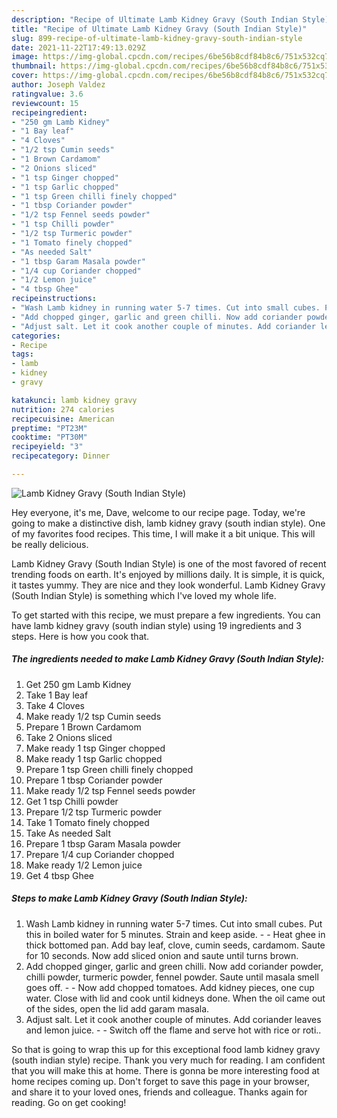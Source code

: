 ```yaml
---
description: "Recipe of Ultimate Lamb Kidney Gravy (South Indian Style)"
title: "Recipe of Ultimate Lamb Kidney Gravy (South Indian Style)"
slug: 899-recipe-of-ultimate-lamb-kidney-gravy-south-indian-style
date: 2021-11-22T17:49:13.029Z
image: https://img-global.cpcdn.com/recipes/6be56b8cdf84b8c6/751x532cq70/lamb-kidney-gravy-south-indian-style-recipe-main-photo.jpg
thumbnail: https://img-global.cpcdn.com/recipes/6be56b8cdf84b8c6/751x532cq70/lamb-kidney-gravy-south-indian-style-recipe-main-photo.jpg
cover: https://img-global.cpcdn.com/recipes/6be56b8cdf84b8c6/751x532cq70/lamb-kidney-gravy-south-indian-style-recipe-main-photo.jpg
author: Joseph Valdez
ratingvalue: 3.6
reviewcount: 15
recipeingredient:
- "250 gm Lamb Kidney"
- "1 Bay leaf"
- "4 Cloves"
- "1/2 tsp Cumin seeds"
- "1 Brown Cardamom"
- "2 Onions sliced"
- "1 tsp Ginger chopped"
- "1 tsp Garlic chopped"
- "1 tsp Green chilli finely chopped"
- "1 tbsp Coriander powder"
- "1/2 tsp Fennel seeds powder"
- "1 tsp Chilli powder"
- "1/2 tsp Turmeric powder"
- "1 Tomato finely chopped"
- "As needed Salt"
- "1 tbsp Garam Masala powder"
- "1/4 cup Coriander chopped"
- "1/2 Lemon juice"
- "4 tbsp Ghee"
recipeinstructions:
- "Wash Lamb kidney in running water 5-7 times. Cut into small cubes. Put this in boiled water for 5 minutes. Strain and keep aside.  Heat ghee in thick bottomed pan. Add bay leaf, clove, cumin seeds, cardamom. Saute for 10 seconds. Now add sliced onion and saute until turns brown."
- "Add chopped ginger, garlic and green chilli. Now add coriander powder, chilli powder, turmeric powder, fennel powder. Saute until masala smell goes off.  Now add chopped tomatoes. Add kidney pieces, one cup water. Close with lid and cook until kidneys done. When the oil came out of the sides, open the lid add garam masala."
- "Adjust salt. Let it cook another couple of minutes. Add coriander leaves and lemon juice.  Switch off the flame and serve hot with rice or roti.."
categories:
- Recipe
tags:
- lamb
- kidney
- gravy

katakunci: lamb kidney gravy 
nutrition: 274 calories
recipecuisine: American
preptime: "PT23M"
cooktime: "PT30M"
recipeyield: "3"
recipecategory: Dinner

---
```



![Lamb Kidney Gravy (South Indian Style)](https://img-global.cpcdn.com/recipes/6be56b8cdf84b8c6/751x532cq70/lamb-kidney-gravy-south-indian-style-recipe-main-photo.jpg)

Hey everyone, it's me, Dave, welcome to our recipe page. Today, we're going to make a distinctive dish, lamb kidney gravy (south indian style). One of my favorites food recipes. This time, I will make it a bit unique. This will be really delicious.



Lamb Kidney Gravy (South Indian Style) is one of the most favored of recent trending foods on earth. It's enjoyed by millions daily. It is simple, it is quick, it tastes yummy. They are nice and they look wonderful. Lamb Kidney Gravy (South Indian Style) is something which I've loved my whole life.


To get started with this recipe, we must prepare a few ingredients. You can have lamb kidney gravy (south indian style) using 19 ingredients and 3 steps. Here is how you cook that.

<!--inarticleads1-->

##### The ingredients needed to make Lamb Kidney Gravy (South Indian Style):

1. Get 250 gm Lamb Kidney
1. Take 1 Bay leaf
1. Take 4 Cloves
1. Make ready 1/2 tsp Cumin seeds
1. Prepare 1 Brown Cardamom
1. Take 2 Onions sliced
1. Make ready 1 tsp Ginger chopped
1. Make ready 1 tsp Garlic chopped
1. Prepare 1 tsp Green chilli finely chopped
1. Prepare 1 tbsp Coriander powder
1. Make ready 1/2 tsp Fennel seeds powder
1. Get 1 tsp Chilli powder
1. Prepare 1/2 tsp Turmeric powder
1. Take 1 Tomato finely chopped
1. Take As needed Salt
1. Prepare 1 tbsp Garam Masala powder
1. Prepare 1/4 cup Coriander chopped
1. Make ready 1/2 Lemon juice
1. Get 4 tbsp Ghee




<!--inarticleads2-->

##### Steps to make Lamb Kidney Gravy (South Indian Style):

1. Wash Lamb kidney in running water 5-7 times. Cut into small cubes. Put this in boiled water for 5 minutes. Strain and keep aside. -  - Heat ghee in thick bottomed pan. Add bay leaf, clove, cumin seeds, cardamom. Saute for 10 seconds. Now add sliced onion and saute until turns brown.
1. Add chopped ginger, garlic and green chilli. Now add coriander powder, chilli powder, turmeric powder, fennel powder. Saute until masala smell goes off. -  - Now add chopped tomatoes. Add kidney pieces, one cup water. Close with lid and cook until kidneys done. When the oil came out of the sides, open the lid add garam masala.
1. Adjust salt. Let it cook another couple of minutes. Add coriander leaves and lemon juice. -  - Switch off the flame and serve hot with rice or roti..




So that is going to wrap this up for this exceptional food lamb kidney gravy (south indian style) recipe. Thank you very much for reading. I am confident that you will make this at home. There is gonna be more interesting food at home recipes coming up. Don't forget to save this page in your browser, and share it to your loved ones, friends and colleague. Thanks again for reading. Go on get cooking!
